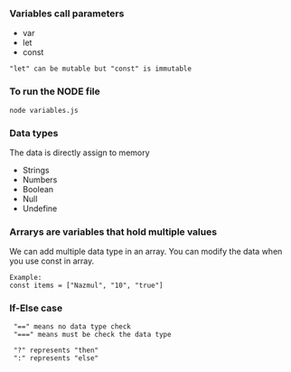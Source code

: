 ### Variables call parameters ###

- var
- let
- const

```
"let" can be mutable but "const" is immutable
```


### To run the NODE file ###

```
node variables.js
```


### Data types ###

The data is directly assign to memory

- Strings
- Numbers
- Boolean
- Null
- Undefine


### Arrarys are variables that hold multiple values ###

We can add multiple data type in an array. You can modify the data when you use const in array.

```
Example:
const items = ["Nazmul", "10", "true"]
```


### If-Else case ###

```
 "==" means no data type check
 "===" means must be check the data type
```

```
 "?" represents "then" 
 ":" represents "else"
 ```
